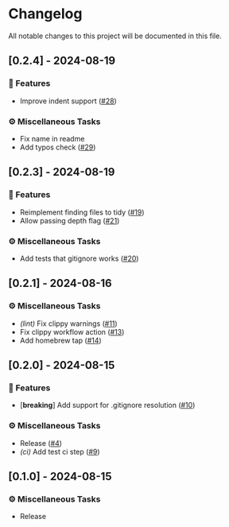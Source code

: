 # Changelog

All notable changes to this project will be documented in this file.

## [0.2.4] - 2024-08-19

### 🚀 Features

- Improve indent support ([#28](https://github.com/todor-a/tidy-json/pull/28))

### ⚙️ Miscellaneous Tasks

- Fix name in readme
- Add typos check ([#29](https://github.com/todor-a/tidy-json/pull/29))

<!-- generated by git-cliff -->
## [0.2.3] - 2024-08-19

### 🚀 Features

- Reimplement finding files to tidy ([#19](https://github.com/todor-a/tidy-json/pull/19))
- Allow passing depth flag ([#21](https://github.com/todor-a/tidy-json/pull/21))

### ⚙️ Miscellaneous Tasks

- Add tests that gitignore works ([#20](https://github.com/todor-a/tidy-json/pull/20))

<!-- generated by git-cliff -->
<!-- generated by git-cliff -->
## [0.2.1] - 2024-08-16

### ⚙️ Miscellaneous Tasks

- *(lint)* Fix clippy warnings ([#11](https://github.com/todor-a/tidy-json/pull/11))
- Fix clippy workflow action ([#13](https://github.com/todor-a/tidy-json/pull/13))
- Add homebrew tap ([#14](https://github.com/todor-a/tidy-json/pull/14))

<!-- generated by git-cliff -->
## [0.2.0] - 2024-08-15

### 🚀 Features

- [**breaking**] Add support for .gitignore resolution ([#10](https://github.com/todor-a/tidy-json/pull/10))

### ⚙️ Miscellaneous Tasks

- Release ([#4](https://github.com/todor-a/tidy-json/pull/4))
- *(ci)* Add test ci step ([#9](https://github.com/todor-a/tidy-json/pull/9))

<!-- generated by git-cliff -->
<!-- generated by git-cliff -->
## [0.1.0] - 2024-08-15

### ⚙️ Miscellaneous Tasks

- Release

<!-- generated by git-cliff -->
<!-- generated by git-cliff -->
